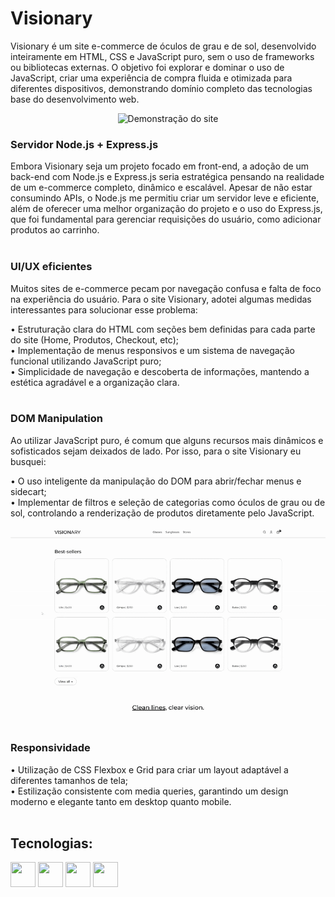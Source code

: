 # Visionary

Visionary é um site e-commerce de óculos de grau e de sol, desenvolvido inteiramente em HTML, CSS e JavaScript puro, sem o uso de frameworks ou bibliotecas externas. O objetivo foi explorar e dominar o uso de JavaScript, criar uma experiência de compra fluida e otimizada para diferentes dispositivos, demonstrando domínio completo das tecnologias base do desenvolvimento web. 

<p align="center">
  <img src="readme-resources/visionary-gif-01.gif" alt="Demonstração do site">
</p>

### Servidor Node.js + Express.js

Embora Visionary seja um projeto focado em front-end, a adoção de um back-end com Node.js e Express.js seria estratégica pensando na realidade de um e-commerce completo, dinâmico e escalável. Apesar de não estar consumindo APIs, o Node.js me permitiu criar um servidor leve e eficiente, além de oferecer uma melhor organização do projeto e o uso do Express.js, que foi fundamental para gerenciar requisições do usuário, como adicionar produtos ao carrinho. 
<br>
<br>

### UI/UX eficientes

Muitos sites de e-commerce pecam por navegação confusa e falta de foco na experiência do usuário. Para o site Visionary, adotei algumas medidas interessantes para solucionar esse problema:

• Estruturação clara do HTML com seções bem definidas para cada parte do site (Home, Produtos, Checkout, etc);<br>
• Implementação de menus responsivos e um sistema de navegação funcional utilizando JavaScript puro;<br>
• Simplicidade de navegação e descoberta de informações, mantendo a estética agradável e a organização clara.
<br>
<br>

### DOM Manipulation

Ao utilizar JavaScript puro, é comum que alguns recursos mais dinâmicos e sofisticados sejam deixados de lado. Por isso, para o site Visionary eu busquei:

• O uso inteligente da manipulação do DOM para abrir/fechar menus e sidecart;<br>
• Implementar de filtros e seleção de categorias como óculos de grau ou de sol, controlando a renderização de produtos diretamente pelo JavaScript.

<p align="center">
  <img src="readme-resources/visionary-gif-02.gif" alt="Demonstração do site">
</p>

### Responsividade

• Utilização de CSS Flexbox e Grid para criar um layout adaptável a diferentes tamanhos de tela;<br>
• Estilização consistente com media queries, garantindo um design moderno e elegante tanto em desktop quanto mobile.
<br>
<br>


## Tecnologias:
<img src="https://cdn.jsdelivr.net/gh/devicons/devicon@latest/icons/html5/html5-plain-wordmark.svg" width="40" height="40"/> <img src="https://cdn.jsdelivr.net/gh/devicons/devicon@latest/icons/css3/css3-plain-wordmark.svg" width="40" height="40"/> <img src="https://cdn.jsdelivr.net/gh/devicons/devicon@latest/icons/javascript/javascript-original.svg" width="40" height="40"/> <img src="https://cdn.jsdelivr.net/gh/devicons/devicon@latest/icons/nodejs/nodejs-original.svg" width="40" height="40"/>

          
